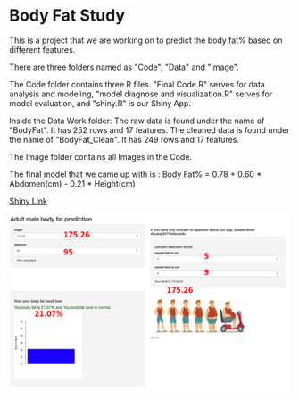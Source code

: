 # Body Fat Study

This is a project that we are working on to predict the body fat% based on different features.

There are three folders named as "Code", "Data" and "Image". 

The Code folder contains three R files. 
"Final Code.R" serves for data analysis and modeling, "model diagnose and visualization.R" serves for model evaluation, and "shiny.R" is our  Shiny App. 

Inside the Data Work folder:
The raw data is found under the name of "BodyFat". It has 252 rows and 17 features.
The cleaned data is found under the name of "BodyFat_Clean". It has 249 rows and 17 features.

The Image folder contains all Images in the Code.

The final model that we came up with is : Body Fat% = 0.78 + 0.60 * Abdomen(cm) - 0.21 * Height(cm)

[Shiny Link](https://whvicc-shunyi-huang.shinyapps.io/final_shiny/?_ga=2.131791495.945106650.1666039228-37517346.1666039228)


![](./Image/shiny1.png)
